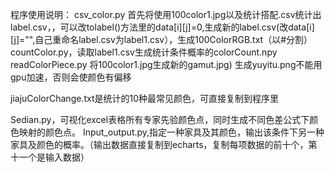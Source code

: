 程序使用说明：
csv_color.py
	首先将使用100color1.jpg以及统计搭配.csv统计出label.csv，，可以改tolabel()方法里的data[i][j]=0,生成新的label.csv(改data[i][j]="",自己重命名label.csv为label1.csv），生成100ColorRGB.txt（以#分割）
countColor.py，读取label1.csv生成统计条件概率的colorCount.npy  
readColorPiece.py 将100color1.jpg生成新的gamut.jpg) 生成yuyitu.png不能用gpu加速，否则会使颜色有偏移

jiajuColorChange.txt是统计的10种最常见颜色，可直接复制到程序里
	
Sedian.py，可视化excel表格所有专家先验颜色点，同时生成不同色差公式下颜色映射的颜色点。
Input_output.py,指定一种家具及其颜色，输出该条件下另一种家具及颜色的概率。（输出数据直接复制到echarts，复制每项数据的前十个，第十一个是输入数据）

